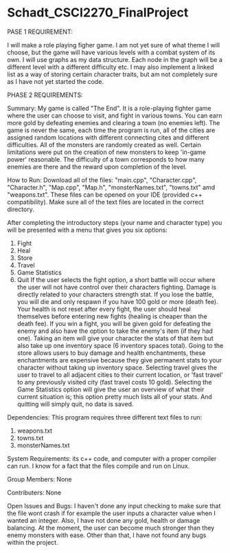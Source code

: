# Schadt_CSCI2270_FinalProject

PASE 1 REQUIREMENT:

I will make a role playing figher game. I am not yet sure of what theme I will choose, but the game will have various levels with a combat system of its own.
I will use graphs as my data structure. Each node in the graph will be a different level with a different difficulty etc. 
I may also implement a linked list as a way of storing certain character traits, but am not completely sure as I have not yet started the code.


PHASE 2 REQUIREMENTS:

Summary:
My game is called "The End". It is a role-playing fighter game where the user can choose to visit, and fight in various towns. You can earn more gold by defeating enemies and clearing a town (no enemies left). The game is never the same, each time the program is run, all of the cities are assigned random locations with different connecting cites and different difficulties. All of the monsters are randomly created as well. Certain limitations were put on the creation of new monsters to keep 'in-game power' reasonable. The difficulty of a town corresponds to how many enemies are there and the reward upon completion of the level.

How to Run:
Download all of the files: "main.cpp", "Character.cpp", "Character.h", "Map.cpp", "Map.h", "monsterNames.txt", "towns.txt" amd "weapons.txt". These files can be opened on your IDE (provided c++ compatibility).
Make sure all of the text files are located in the correct directory.

After completing the introductory steps (your name and character type) you will be presented with a menu that gives you six options:
1. Fight
2. Heal
3. Store
4. Travel
5. Game Statistics
6. Quit
If the user selects the fight option, a short battle will occur where the user will not have control over their characters fighting. Damage is directly related to your characters strength stat. If you lose the battle, you will die and only respawn if you have 100 gold or more (death fee). Your health is not reset after every fight, the user should heal themselves before entering new fights (healing is cheaper than the death fee). If you win a fight, you will be given gold for defeating the enemy and also have the option to take the enemy's item (if they had one). Taking an item will give your character the stats of that item but also take up one inventory space (6 inventory spaces total). Going to the store allows users to buy damage and health enchantments, these enchantments are expensive because they give permanent stats to your character without taking up inventory space. Selecting travel gives the user to travel to all adjacent cities to their current location, or 'fast travel' to any previously visited city (fast travel costs 10 gold). Selecting the Game Statistics option will give the user an overview of what their current situation is; this option pretty much lists all of your stats. And quitting will simply quit, no data is saved.

Dependencies:
This program requires three different text files to run:
1. weapons.txt
2. towns.txt
3. monsterNames.txt

System Requirements:
its c++ code, and computer with a proper compiler can run.
I know for a fact that the files compile and run on Linux.

Group Members:
None

Contributers: 
None

Open Issues and Bugs:
I haven't done any input checking to make sure that the file wont crash if for example the user inputs a character value when I wanted an integer.
Also, I have not done any gold, health or damage balancing. At the moment, the user can become much stronger than they enemy monsters with ease.
Other than that, I have not found any bugs within the project.
